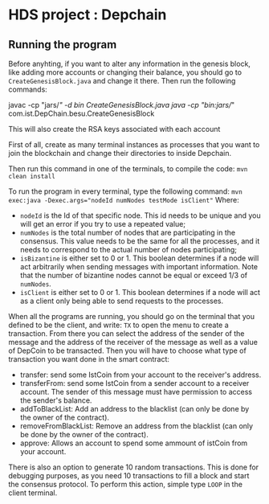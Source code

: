 # HDS project : Depchain

## Running the program
Before anyhting, if you want to alter any information in the genesis block, like adding more accounts or changing their balance, you should go to `CreateGenesisBlock.java` and change it there. Then run the following commands:

javac -cp "jars/*" -d bin CreateGenesisBlock.java
java -cp "bin:jars/*" com.ist.DepChain.besu.CreateGenesisBlock

This will also create the RSA keys associated with each account

First of all, create as many terminal instances as processes that you want to join the blockchain and change their directories to inside Depchain.

Then run this command in one of the terminals, to compile the code: 
`mvn clean install`

To run the program in every terminal, type the following command:
`mvn exec:java -Dexec.args="nodeId numNodes testMode isClient"`
Where:
 - `nodeId` is the Id of that specific node. This id needs to be unique and you will get an error if you try to use a repeated value;
 - `numNodes` is the total number of nodes that are participating in the consensus. This value needs to be the same for all the processes, and it needs to correspond to the actual number of nodes participating;
 - `isBizantine` is either set to 0 or 1. This boolean determines if a node will act arbitrarily when sending messages with important information. Note that the number of bizantine nodes cannot be equal or exceed 1/3 of `numNodes`. 
 - `isClient` is either set to 0 or 1. This boolean determines if a node will act as a client only being able to send requests to the processes.

 When all the programs are running, you should go on the terminal that you defined to be the client, and write: `TX` to open the menu to create a transaction. From there you can select the address of the sender of the message and the address of the receiver of the message as well as a value of DepCoin to be transacted.
 Then you will have to choose what type of transaction you want done in the smart contract:

 - transfer: send some IstCoin from your account to the receiver's address.
 - transferFrom: send some IstCoin from a sender account to a receiver account. The sender of this message must have permission to access the sender's balance.
 - addToBlackList: Add an address to the blacklist (can only be done by the owner of the contract).
 - removeFromBlackList: Remove an address from the blacklist (can only be done by the owner of the contract).
 - approve: Allows an account to spend some ammount of istCoin from your account. 

 There is also an option to generate 10 random transactions. This is done for debugging purposes, as you need 10 transactions to fill a block and start the consensus protocol. To perform this action, simple type `LOOP` in the client terminal.
